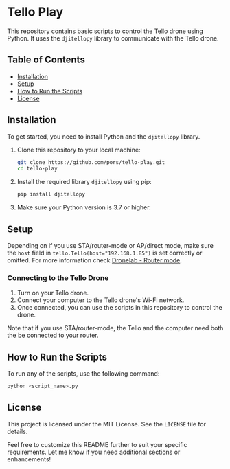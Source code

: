 # Tello Play

This repository contains basic scripts to control the Tello drone using Python. It uses the `djitellopy` library to communicate with the Tello drone.

## Table of Contents

- [Installation](#installation)
- [Setup](#setup)
- [How to Run the Scripts](#how-to-run-the-scripts)
- [License](#license)

## Installation

To get started, you need to install Python and the `djitellopy` library.

1. Clone this repository to your local machine:

   ```bash
   git clone https://github.com/pors/tello-play.git
   cd tello-play
   ```

2. Install the required library `djitellopy` using pip:

   ```bash
   pip install djitellopy
   ```

3. Make sure your Python version is 3.7 or higher.

## Setup

Depending on if you use STA/router-mode or AP/direct mode, make sure the `host` field in `tello.Tello(host="192.168.1.85")` is set correctly or omitted.
For more information check [Dronelab - Router mode](tello.Tello(host="192.168.1.85")).

### Connecting to the Tello Drone
1. Turn on your Tello drone.
2. Connect your computer to the Tello drone's Wi-Fi network.
3. Once connected, you can use the scripts in this repository to control the drone.

Note that if you use STA/router-mode, the Tello and the computer need both the be connected to your router.

## How to Run the Scripts

To run any of the scripts, use the following command:

```bash
python <script_name>.py
```

## License

This project is licensed under the MIT License. See the `LICENSE` file for details.


Feel free to customize this README further to suit your specific requirements. Let me know if you need additional sections or enhancements!
